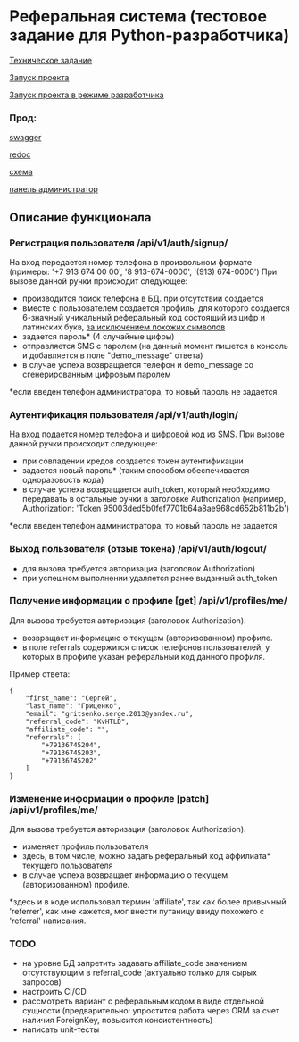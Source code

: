 # Реферальная система (тестовое задание для Python-разработчика)
[Техническое задание](./docs/technical-assignment.md)

[Запуск проекта](./infra/prod/README.md)

[Запуск проекта в режиме разработчика](./infra/dev/README.md)

### Прод:
[swagger](http://localhost:8000/api/v1/schema/swagger-ui/)

[redoc](http://localhost:8000/api/v1/schema/redoc/)

[схема](http://localhost:8000/api/v1/schema)

[панель администратор](http://localhost:8000/admin/)


## Описание функционала
### Регистрация пользователя /api/v1/auth/signup/
На вход передается номер телефона в произвольном формате (примеры: '+7 913 674 00 00', '8 913-674-0000', '(913) 674-0000')
При вызове данной ручки происходит следующее:
- производится поиск телефона в БД. при отсутствии создается
- вместе с пользователем создается профиль, для которого создается 6-значный уникальный реферальный код состоящий из цифр и латинских букв, [за исключением похожих символов](./core/utils.py)
- задается пароль* (4 случайные цифры)
- отправляется SMS с паролем (на данный момент пишется в консоль и добавляется в поле "demo_message" ответа)
- в случае успеха возвращается телефон и demo_message со сгенерированным цифровым паролем

*если введен телефон администратора, то новый пароль не задается

### Аутентификация пользователя /api/v1/auth/login/
На вход подается номер телефона и цифровой код из SMS.
При вызове данной ручки происходит следующее:
- при совпадении кредов создается токен аутентификации
- задается новый пароль* (таким способом обеспечивается одноразовость кода)
- в случае успеха возвращается auth_token, который необходимо передавать в остальные ручки в заголовке Authorization (например, Authorization: 'Token 95003ded5b0fef7701b64a8ae968cd652b811b2b')

*если введен телефон администратора, то новый пароль не задается

### Выход пользователя (отзыв токена) /api/v1/auth/logout/
- для вызова требуется авторизация (заголовок Authorization)
- при успешном выполнении удаляется ранее выданный auth_token

### Получение информации о профиле [get] /api/v1/profiles/me/
Для вызова требуется авторизация (заголовок Authorization).

- возвращает информацию о текущем (авторизованном) профиле.
- в поле referrals содержится список телефонов пользователей, у которых в профиле указан реферальный код данного профиля.

Пример ответа:
```
{
    "first_name": "Сергей",
    "last_name": "Гриценко",
    "email": "gritsenko.serge.2013@yandex.ru",
    "referral_code": "KvHTLD",
    "affiliate_code": "",
    "referrals": [
        "+79136745204",
        "+79136745203",
        "+79136745202"
    ]
}
```
### Изменение информации о профиле [patch] /api/v1/profiles/me/
Для вызова требуется авторизация (заголовок Authorization).
- изменяет профиль пользователя
- здесь, в том числе, можно задать реферальный код аффилиата* текущего пользователя
- в случае успеха возвращает информацию о текущем (авторизованном) профиле.

*здесь и в коде использовал термин 'affiliate', так как более привычный 'referrer', как мне кажется, мог внести путаницу ввиду похожего с 'referral' написания.
### TODO
- на уровне БД запретить задавать affiliate_code значением отсутствующим в referral_code (актуально только для сырых запросов)
- настроить CI/CD
- рассмотреть вариант с реферальным кодом в виде отдельной сущности (предварительно: упростится работа через ORM за счет наличия ForeignKey, повысится консистентность)
- написать unit-тесты
